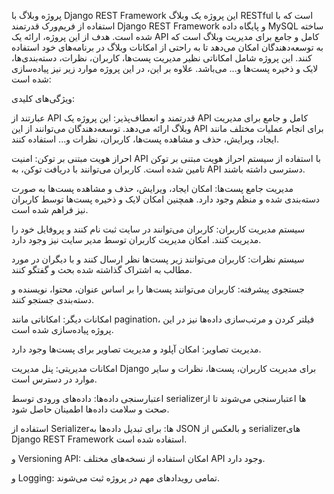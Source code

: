 
پروژه وبلاگ با Django REST Framework
این پروژه یک وبلاگ RESTful است که با استفاده از فریم‌ورک قدرتمند Django REST Framework و پایگاه داده MySQL ساخته شده است. هدف از این پروژه، ارائه یک API کامل و جامع برای مدیریت وبلاگ است که به توسعه‌دهندگان امکان می‌دهد تا به راحتی از امکانات وبلاگ در برنامه‌های خود استفاده کنند. این پروژه شامل امکاناتی نظیر مدیریت پست‌ها، کاربران، نظرات، دسته‌بندی‌ها، لایک و ذخیره پست‌ها و... می‌باشد. علاوه بر این، در این پروژه موارد زیر نیز پیاده‌سازی شده است:

ویژگی‌های کلیدی:

عبارتند از API قدرتمند و انعطاف‌پذیر: این پروژه یک API کامل و جامع برای مدیریت وبلاگ ارائه می‌دهد. توسعه‌دهندگان می‌توانند از این API برای انجام عملیات مختلف مانند ایجاد، ویرایش، حذف و مشاهده پست‌ها، کاربران، نظرات و... استفاده کنند.
 
احراز هویت مبتنی بر توکن: امنیت API با استفاده از سیستم احراز هویت مبتنی بر توکن تامین شده است. کاربران می‌توانند با دریافت توکن، به API دسترسی داشته باشند.

مدیریت جامع پست‌ها: امکان ایجاد، ویرایش، حذف و مشاهده پست‌ها به صورت دسته‌بندی شده و منظم وجود دارد. همچنین امکان لایک و ذخیره پست‌ها توسط کاربران نیز فراهم شده است.

سیستم مدیریت کاربران: کاربران می‌توانند در سایت ثبت نام کنند و پروفایل خود را مدیریت کنند. امکان مدیریت کاربران توسط مدیر سایت نیز وجود دارد.

سیستم نظرات: کاربران می‌توانند زیر پست‌ها نظر ارسال کنند و با دیگران در مورد مطالب به اشتراک گذاشته شده بحث و گفتگو کنند.

جستجوی پیشرفته: کاربران می‌توانند پست‌ها را بر اساس عنوان، محتوا، نویسنده و دسته‌بندی جستجو کنند.

امکانات دیگر: امکاناتی مانند pagination، فیلتر کردن و مرتب‌سازی داده‌ها نیز در این پروژه پیاده‌سازی شده است.

مدیریت تصاویر: امکان آپلود و مدیریت تصاویر برای پست‌ها وجود دارد.

امکانات مدیریتی: پنل مدیریت Django برای مدیریت کاربران، پست‌ها، نظرات و سایر موارد در دسترس است.

اعتبارسنجی داده‌ها: داده‌های ورودی توسط serializerها اعتبارسنجی می‌شوند تا از صحت و سلامت داده‌ها اطمینان حاصل شود.

استفاده از Serializerها: برای تبدیل داده‌ها به JSON و بالعکس از serializerهای Django REST Framework استفاده شده است.

و Versioning API: امکان استفاده از نسخه‌های مختلف API وجود دارد.

و Logging: تمامی رویدادهای مهم در پروژه ثبت می‌شوند.
